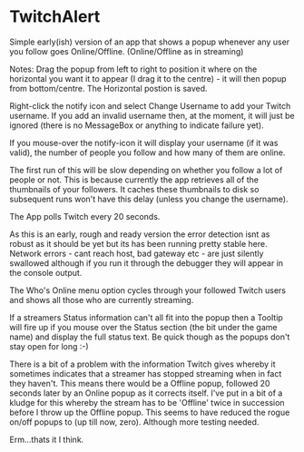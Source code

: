 # TwitchAlert

Simple early(ish) version of an app that shows a popup whenever any user you follow goes Online/Offline.
(Online/Offline as in streaming)

Notes:
  Drag the popup from left to right to position it where on the horizontal you want it to appear 
  (I drag it to the centre) - it will then popup from bottom/centre. The Horizontal postion is saved.
  
  Right-click the notify icon and select Change Username to add your Twitch username.
  If you add an invalid username then, at the moment, it will just be ignored (there is no MessageBox or anything to    indicate failure yet).
  
  If you mouse-over the notify-icon it will display your username (if it was valid), the number of people you follow
  and how many of them are online.
  
  The first run of this will be slow depending on whether you follow a lot of people or not. This is
  because currently the app retrieves all of the thumbnails of your followers. It caches these
  thumbnails to disk so subsequent runs won't have this delay (unless you change the username).
  
  The App polls Twitch every 20 seconds.
  
  As this is an early, rough and ready version the error detection isnt as robust as it should be yet but
  its has been running pretty stable here. Network errors - cant reach host, bad gateway etc - are just
  silently swallowed although if you run it through the debugger they will appear in the console output.
  
  The Who's Online menu option cycles through your followed Twitch users and shows all those who are currently
  streaming.
  
  If a streamers Status information can't all fit into the popup then a Tooltip will fire up if you mouse
  over the Status section (the bit under the game name) and display the full status text. Be quick though
  as the popups don't stay open for long :-)
  
  There is a bit of a problem with the information Twitch gives whereby it sometimes indicates that a
  streamer has stopped streaming when in fact they haven't. This means there would be a Offline popup,
  followed 20 seconds later by an Online popup as it corrects itself. I've put in a bit of a kludge
  for this whereby the stream has to be 'Offline' twice in succession before I throw up the Offline popup.
  This seems to have reduced the rogue on/off popups to (up till now, zero). Although more testing needed.
  
  Erm...thats it I think.
  
  

